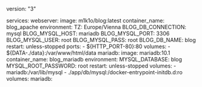 version: "3"

services:
  webserver:
    image: m1k1o/blog:latest
    container_name: blog_apache
    environment:
      TZ: Europe/Vienna
      BLOG_DB_CONNECTION: mysql
      BLOG_MYSQL_HOST: mariadb
      BLOG_MYSQL_PORT: 3306
      BLOG_MYSQL_USER: root
      BLOG_MYSQL_PASS: root
      BLOG_DB_NAME: blog
    restart: unless-stopped
    ports:
      - ${HTTP_PORT-80}:80
    volumes: 
      - ${DATA-./data}:/var/www/html/data
  mariadb:
    image: mariadb:10.1
    container_name: blog_mariadb
    environment:
      MYSQL_DATABASE: blog
      MYSQL_ROOT_PASSWORD: root
    restart: unless-stopped
    volumes:
      - mariadb:/var/lib/mysql
      - ./app/db/mysql:/docker-entrypoint-initdb.d:ro
volumes:
  mariadb: